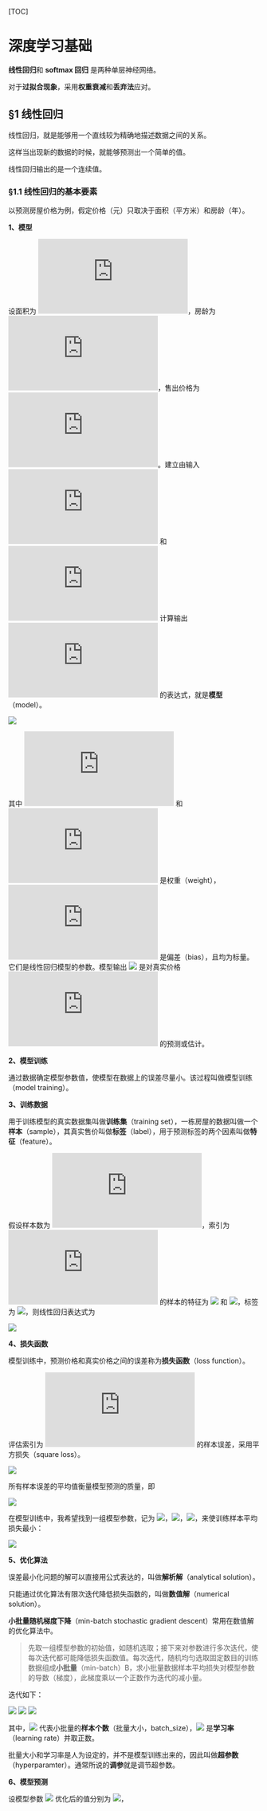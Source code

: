 [TOC]

# 深度学习基础

**线性回归**和 **softmax 回归** 是两种单层神经网络。

对于**过拟合现象**，采用**权重衰减**和**丢弃法**应对。

## &sect;1 线性回归

线性回归，就是能够用一个直线较为精确地描述数据之间的关系。

这样当出现新的数据的时候，就能够预测出一个简单的值。

线性回归输出的是一个连续值。

### &sect;1.1 线性回归的基本要素

以预测房屋价格为例，假定价格（元）只取决于面积（平方米）和房龄（年）。

**1、模型**

设面积为 ![](http://latex.codecogs.com/gif.latex?x_1)，房龄为 ![](http://latex.codecogs.com/gif.latex?x_2)，售出价格为 ![](http://latex.codecogs.com/gif.latex?y)。建立由输入 ![](http://latex.codecogs.com/gif.latex?x_1) 和 ![](http://latex.codecogs.com/gif.latex?x_2) 计算输出 ![](http://latex.codecogs.com/gif.latex?y) 的表达式，就是**模型**（model）。

![](http://latex.codecogs.com/gif.latex?\hat{y}=x_1w_1+x_2w_2+b)

其中 ![](http://latex.codecogs.com/gif.latex?w_1) 和 ![](http://latex.codecogs.com/gif.latex?w_2) 是权重（weight），![](http://latex.codecogs.com/gif.latex?b) 是偏差（bias），且均为标量。它们是线性回归模型的参数。模型输出 ![](http://latex.codecogs.com/gif.latex?\hat{y}) 是对真实价格 ![](http://latex.codecogs.com/gif.latex?y) 的预测或估计。

**2、模型训练**

通过数据确定模型参数值，使模型在数据上的误差尽量小。该过程叫做模型训练（model training）。

**3、训练数据**

用于训练模型的真实数据集叫做**训练集**（training set），一栋房屋的数据叫做一个**样本**（sample），其真实售价叫做**标签**（label），用于预测标签的两个因素叫做**特征**（feature）。

假设样本数为 ![](http://latex.codecogs.com/gif.latex?n)，索引为 ![](http://latex.codecogs.com/gif.latex?i) 的样本的特征为 ![](http://latex.codecogs.com/gif.latex?x_1^{(i)}) 和 ![](http://latex.codecogs.com/gif.latex?x_2^{\(i\)})，标签为 ![](http://latex.codecogs.com/gif.latex?y^{\(i\)})，则线性回归表达式为

![](http://latex.codecogs.com/gif.latex?\hat{y}^{(i)}=x_1^{(i)}w_1+x_2^{(i)}w_2+b)

 **4、损失函数**

模型训练中，预测价格和真实价格之间的误差称为**损失函数**（loss function）。

评估索引为 ![](http://latex.codecogs.com/gif.latex?i) 的样本误差，采用平方损失（square loss）。

<img src="http://latex.codecogs.com/gif.latex?l^{(i)}(w_1,w_2,b)=\frac{1}{2}(\hat{y}^{(i)}-y^i)^2"/>

所有样本误差的平均值衡量模型预测的质量，即

<img src="http://latex.codecogs.com/gif.latex?l(w_1,w_2,b)=\frac{1}{n}\sum_{i=1}^nl^{(i)}(w_1,w_2,b)=\frac{1}{n}\sum_{i=1}^n\frac{1}{2}(x_1^{(i)}w_1+x_2^{(i)}w_2+b-y^{(i)})^2"/>

在模型训练中，我希望找到一组模型参数，记为 <img src="http://latex.codecogs.com/gif.latex?w_1^*"/>，<img src="http://latex.codecogs.com/gif.latex?w_2^*"/>，<img src="http://latex.codecogs.com/gif.latex?b^*"/>，来使训练样本平均损失最小：

<img src="http://latex.codecogs.com/gif.latex?w_1^*,w_2^*,b^*=\mathop{\rm{argmin}}\limits_{w_1,w_2,b}\;l(w_1,w_2,b)"/>

**5、优化算法**

误差最小化问题的解可以直接用公式表达的，叫做**解析解**（analytical solution）。

只能通过优化算法有限次迭代降低损失函数的，叫做**数值解**（numerical solution）。

**小批量随机梯度下降**（min-batch stochastic gradient descent）常用在数值解的优化算法中。

> 先取一组模型参数的初始值，如随机选取；接下来对参数进行多次迭代，使每次迭代都可能降低损失函数值。每次迭代，随机均匀选取固定数目的训练数据组成**小批量**（min-batch）B，求小批量数据样本平均损失对模型参数的导数（梯度），此梯度乘以一个正数作为迭代的减小量。

迭代如下：

<img src="http://latex.codecogs.com/gif.latex?w_1=w_1-\frac{\eta}{|B|}\sum_{i\in{B}}\frac{\partial{l^{(i)}}(w_1,w_2,b)}{\partial{w_1}}=w_1-\frac{\eta}{|B|}\sum_{i\in{B}}x_1^{(i)}\left(x_1^{(i)}w_1+x_2^{(i)}w_2+b-y^{(i)} \right)"/>

<img src="http://latex.codecogs.com/gif.latex?w_2=w_2-\frac{\eta}{|B|}\sum_{i\in{B}}\frac{\partial l^{(i)}(w_1,w_2,b)}{\partial w_2}=w_2-\frac{\eta}{|B|}\sum_{i\in{B}}x_2^{(i)}\left(x_1^{(i)}w_1+x_2^{(i)}w_2+b-y^{(i)} \right)"/>

<img src="http://latex.codecogs.com/gif.latex?b=b-\frac{\eta}{|B|}\sum_{i\in{B}}\frac{\partial l^{(i)}(w_1,w_2,b)}{\partial b}=b-\frac{\eta}{|B|}\sum_{i\in{B}}\left(x_1^{(i)}w_1+x_2^{(i)}w_2+b-y^{(i)} \right)"/>

其中，<img src='http://latex.codecogs.com/gif.latex?|B|'/> 代表小批量的**样本个数**（批量大小，batch_size），<img src='http://latex.codecogs.com/gif.latex?\eta'/> 是**学习率**（learning rate）并取正数。

批量大小和学习率是人为设定的，并不是模型训练出来的，因此叫做**超参数**（hyperparamter）。通常所说的**调参**就是调节超参数。

**6、模型预测**

设模型参数 <img src="http://latex.codecogs.com/gif.latex?w_1, w_2, b"/> 优化后的值分别为 <img src="http://latex.codecogs.com/gif.latex?w_1^*, w_2^*, b^*"/>，

